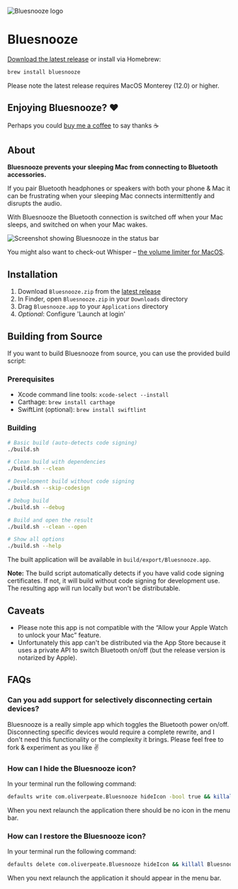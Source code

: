 ![Bluesnooze logo](images/icon.png)

# Bluesnooze

[Download the latest release][download-latest] or install via Homebrew:

```sh
brew install bluesnooze
```

Please note the latest release requires MacOS Monterey (12.0) or higher.

## Enjoying Bluesnooze? ❤️

Perhaps you could [buy me a coffee](https://www.buymeacoffee.com/odlp) to say thanks :coffee:

## About

**Bluesnooze prevents your sleeping Mac from connecting to Bluetooth accessories.**

If you pair Bluetooth headphones or speakers with both your phone & Mac it can be frustrating when your sleeping Mac connects intermittently and disrupts the audio.

With Bluesnooze the Bluetooth connection is switched off when your Mac sleeps, and switched on when your Mac wakes.

![Screenshot showing Bluesnooze in the status bar](images/screenshot.png)

You might also want to check-out Whisper – [the volume limiter for MacOS](https://apps.apple.com/gb/app/whisper-volume-limiter/id1438132944?mt=12).

## Installation

1. Download `Bluesnooze.zip` from the [latest release][download-latest]
1. In Finder, open `Bluesnooze.zip` in your `Downloads` directory
1. Drag `Bluesnooze.app` to your `Applications` directory
1. _Optional_: Configure 'Launch at login'

## Building from Source

If you want to build Bluesnooze from source, you can use the provided build script:

### Prerequisites

- Xcode command line tools: `xcode-select --install`
- Carthage: `brew install carthage`
- SwiftLint (optional): `brew install swiftlint`

### Building

```sh
# Basic build (auto-detects code signing)
./build.sh

# Clean build with dependencies
./build.sh --clean

# Development build without code signing
./build.sh --skip-codesign

# Debug build
./build.sh --debug

# Build and open the result
./build.sh --clean --open

# Show all options
./build.sh --help
```

The built application will be available in `build/export/Bluesnooze.app`.

**Note:** The build script automatically detects if you have valid code signing certificates. If not, it will build without code signing for development use. The resulting app will run locally but won't be distributable.

## Caveats

- Please note this app is not compatible with the “Allow your Apple Watch to unlock your Mac” feature.
- Unfortunately this app can't be distributed via the App Store because it uses a private API to switch Bluetooth on/off (but the release version is notarized by Apple).

[download-latest]: https://github.com/odlp/bluesnooze/releases/latest

## FAQs

### Can you add support for selectively disconnecting certain devices?

Bluesnooze is a really simple app which toggles the Bluetooth power on/off.
Disconnecting specific devices would require a complete rewrite, and I don't
need this functionality or the complexity it brings. Please feel free to fork &
experiment as you like ✌️

### How can I hide the Bluesnooze icon?

In your terminal run the following command:

```sh
defaults write com.oliverpeate.Bluesnooze hideIcon -bool true && killall Bluesnooze
```

When you next relaunch the application there should be no icon in the menu bar.

### How can I restore the Bluesnooze icon?

In your terminal run the following command:

```sh
defaults delete com.oliverpeate.Bluesnooze hideIcon && killall Bluesnooze
```

When you next relaunch the application it should appear in the menu bar.
